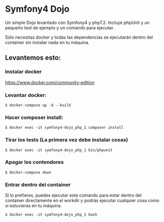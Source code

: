 Symfony4 Dojo
=============

Un simple Dojo levantado con Symfony4 y php7.2. Incluye phpUnit y un pequeño test de ejemplo y un comando para ejecutar. 

Sólo necesitas docker y todas las dependencias se ejecutarán dentro del container sin instalar nada en tu máquina.

## Levantemos esto:

### Instalar docker 
https://www.docker.com/community-edition

### Levantar docker:

```$ docker-compose up -d --build```

### Hacer composer install:
```$ docker exec -it symfony4-dojo_php_1 composer install```


### Tirar los tests (La primera vez debe instalar cosas)

```$ docker exec -it symfony4-dojo_php_1 bin/phpunit```

### Apagar los contendores
```$ docker-compose down```

### Entrar dentro del container
Si lo prefieres, puedes ejecutar este comando para estar dentro del container directamente en el workdir y podrás ejecutar cualquier cosa como si estuvieras en tu máquina.

```$ docker exec -it symfony4-dojo_php_1 bash```

